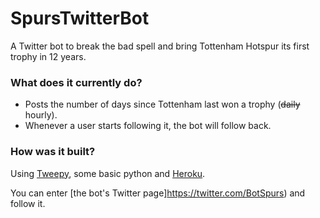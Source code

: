 # SpursTwitterBot
A Twitter bot to break the bad spell and bring Tottenham Hotspur its first trophy in 12 years.


### What does it currently do?
- Posts the number of days since Tottenham last won a trophy (~~daily~~ hourly).
- Whenever a user starts following it, the bot will follow back.


### How was it built?
Using [Tweepy](https://www.tweepy.org/ "Tweepy's Homepage"), some basic python and [Heroku](https://www.heroku.com/ "Heroku's Homepage").

You can enter [the bot's Twitter page]https://twitter.com/BotSpurs) and follow it. 
